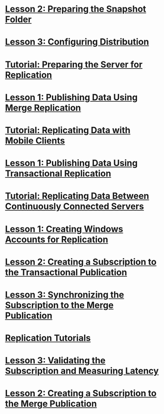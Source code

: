 # [Lesson 2: Preparing the Snapshot Folder](lesson-2-preparing-the-snapshot-folder.md)
# [Lesson 3: Configuring Distribution](lesson-3-configuring-distribution.md)
# [Tutorial: Preparing the Server for Replication](tutorial-preparing-the-server-for-replication.md)
# [Lesson 1: Publishing Data Using Merge Replication](lesson-1-publishing-data-using-merge-replication.md)
# [Tutorial: Replicating Data with Mobile Clients](tutorial-replicating-data-with-mobile-clients.md)
# [Lesson 1: Publishing Data Using Transactional Replication](lesson-1-publishing-data-using-transactional-replication.md)
# [Tutorial: Replicating Data Between Continuously Connected Servers](tutorial-replicating-data-between-continuously-connected-servers.md)
# [Lesson 1: Creating Windows Accounts for Replication](lesson-1-creating-windows-accounts-for-replication.md)
# [Lesson 2: Creating a Subscription to the Transactional Publication](lesson-2-creating-a-subscription-to-the-transactional-publication.md)
# [Lesson 3: Synchronizing the Subscription to the Merge Publication](lesson-3-synchronizing-the-subscription-to-the-merge-publication.md)
# [Replication Tutorials](replication-tutorials.md)
# [Lesson 3: Validating the Subscription and Measuring Latency](lesson-3-validating-the-subscription-and-measuring-latency.md)
# [Lesson 2: Creating a Subscription to the Merge Publication](lesson-2-creating-a-subscription-to-the-merge-publication.md)

